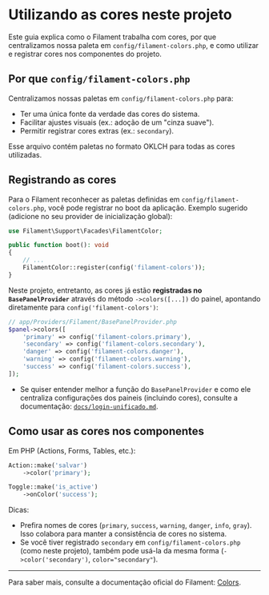 # Utilizando as cores neste projeto

Este guia explica como o Filament trabalha com cores, por que centralizamos nossa paleta em `config/filament-colors.php`, e como utilizar e registrar cores nos componentes do projeto.


## Por que `config/filament-colors.php`

Centralizamos nossas paletas em `config/filament-colors.php` para:
- Ter uma única fonte da verdade das cores do sistema.
- Facilitar ajustes visuais (ex.: adoção de um "cinza suave").
- Permitir registrar cores extras (ex.: `secondary`).

Esse arquivo contém paletas no formato OKLCH para todas as cores utilizadas.

## Registrando as cores

Para o Filament reconhecer as paletas definidas em `config/filament-colors.php`, você pode registrar no boot da aplicação. Exemplo sugerido (adicione no seu provider de inicialização global):

```php
use Filament\Support\Facades\FilamentColor;

public function boot(): void
{
    // ...
    FilamentColor::register(config('filament-colors'));
}
```

Neste projeto, entretanto, as cores já estão **registradas no `BasePanelProvider`** através do método `->colors([...])` do painel, apontando diretamente para `config('filament-colors')`:

```php
// app/Providers/Filament/BasePanelProvider.php
$panel->colors([
    'primary' => config('filament-colors.primary'),
    'secondary' => config('filament-colors.secondary'),
    'danger' => config('filament-colors.danger'),
    'warning' => config('filament-colors.warning'),
    'success' => config('filament-colors.success'),
]);
```

- Se quiser entender melhor a função do `BasePanelProvider` e como ele centraliza configurações dos paineis (incluindo cores), consulte a documentação: [`docs/login-unificado.md`](/docs/login-unificado.md).

## Como usar as cores nos componentes

Em PHP (Actions, Forms, Tables, etc.):

```php
Action::make('salvar')
    ->color('primary');

Toggle::make('is_active')
    ->onColor('success');
```

Dicas:
- Prefira nomes de cores (`primary`, `success`, `warning`, `danger`, `info`, `gray`). Isso colabora para manter a consistência de cores no sistema.
- Se você tiver registrado `secondary` em `config/filament-colors.php` (como neste projeto), também pode usá-la da mesma forma (`->color('secondary')`, `color="secondary"`).

---

Para saber mais, consulte a documentação oficial do Filament: [Colors](https://filamentphp.com/docs/4.x/styling/colors).
